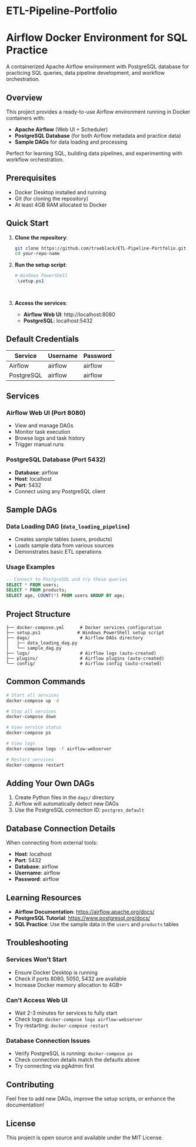 # ETL-Pipeline-Portfolio
# Airflow Docker Environment for SQL Practice

A containerized Apache Airflow environment with PostgreSQL database for practicing SQL queries, data pipeline development, and workflow orchestration.

## Overview

This project provides a ready-to-use Airflow environment running in Docker containers with:
- **Apache Airflow** (Web UI + Scheduler)
- **PostgreSQL Database** (for both Airflow metadata and practice data)
- **Sample DAGs** for data loading and processing

Perfect for learning SQL, building data pipelines, and experimenting with workflow orchestration.

## Prerequisites

- Docker Desktop installed and running
- Git (for cloning the repository)
- At least 4GB RAM allocated to Docker

## Quick Start

1. **Clone the repository**:
   ```bash
   git clone https://github.com/trueblack/ETL-Pipeline-Portfolio.git
   cd your-repo-name
   ```

2. **Run the setup script**:
   ```powershell
   # Windows PowerShell
   .\setup.ps1
   
 

3. **Access the services**:
   - **Airflow Web UI**: http://localhost:8080
   - **PostgreSQL**: localhost:5432

## Default Credentials

| Service | Username | Password |
|---------|----------|----------|
| Airflow | airflow | airflow |
| PostgreSQL | airflow | airflow |

## Services

### Airflow Web UI (Port 8080)
- View and manage DAGs
- Monitor task execution
- Browse logs and task history
- Trigger manual runs

### PostgreSQL Database (Port 5432)
- **Database**: airflow
- **Host**: localhost
- **Port**: 5432
- Connect using any PostgreSQL client

## Sample DAGs

### Data Loading DAG (`data_loading_pipeline`)
- Creates sample tables (users, products)
- Loads sample data from various sources
- Demonstrates basic ETL operations

### Usage Examples
```sql
-- Connect to PostgreSQL and try these queries
SELECT * FROM users;
SELECT * FROM products;
SELECT age, COUNT(*) FROM users GROUP BY age;
```

## Project Structure

```
├── docker-compose.yml      # Docker services configuration
├── setup.ps1              # Windows PowerShell setup script
├── dags/                   # Airflow DAGs directory
│   ├── data_loading_dag.py
│   └── sample_dag.py
├── logs/                   # Airflow logs (auto-created)
├── plugins/                # Airflow plugins (auto-created)
└── config/                 # Airflow config (auto-created)
```

## Common Commands

```bash
# Start all services
docker-compose up -d

# Stop all services
docker-compose down

# View service status
docker-compose ps

# View logs
docker-compose logs -f airflow-webserver

# Restart services
docker-compose restart
```

## Adding Your Own DAGs

1. Create Python files in the `dags/` directory
2. Airflow will automatically detect new DAGs
3. Use the PostgreSQL connection ID: `postgres_default`

## Database Connection Details

When connecting from external tools:
- **Host**: localhost
- **Port**: 5432
- **Database**: airflow
- **Username**: airflow
- **Password**: airflow

## Learning Resources

- **Airflow Documentation**: https://airflow.apache.org/docs/
- **PostgreSQL Tutorial**: https://www.postgresql.org/docs/
- **SQL Practice**: Use the sample data in the `users` and `products` tables

## Troubleshooting

### Services Won't Start
- Ensure Docker Desktop is running
- Check if ports 8080, 5050, 5432 are available
- Increase Docker memory allocation to 4GB+

### Can't Access Web UI
- Wait 2-3 minutes for services to fully start
- Check logs: `docker-compose logs airflow-webserver`
- Try restarting: `docker-compose restart`

### Database Connection Issues
- Verify PostgreSQL is running: `docker-compose ps`
- Check connection details match the defaults above
- Try connecting via pgAdmin first

## Contributing

Feel free to add new DAGs, improve the setup scripts, or enhance the documentation!

## License

This project is open source and available under the MIT License.